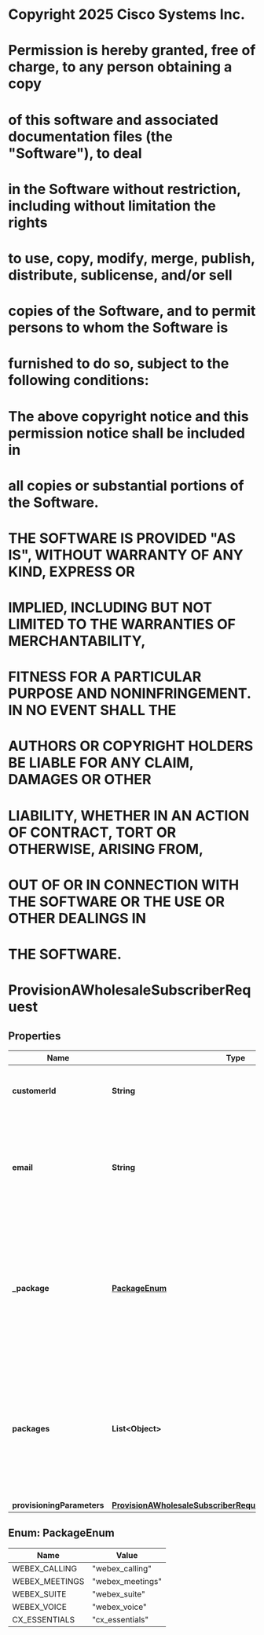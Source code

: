 <!--  Copyright 2025 Cisco Systems Inc.

Permission is hereby granted, free of charge, to any person obtaining a copy
of this software and associated documentation files (the "Software"), to deal
in the Software without restriction, including without limitation the rights
to use, copy, modify, merge, publish, distribute, sublicense, and/or sell
copies of the Software, and to permit persons to whom the Software is
furnished to do so, subject to the following conditions:

The above copyright notice and this permission notice shall be included in
all copies or substantial portions of the Software.

THE SOFTWARE IS PROVIDED "AS IS", WITHOUT WARRANTY OF ANY KIND, EXPRESS OR
IMPLIED, INCLUDING BUT NOT LIMITED TO THE WARRANTIES OF MERCHANTABILITY,
FITNESS FOR A PARTICULAR PURPOSE AND NONINFRINGEMENT. IN NO EVENT SHALL THE
AUTHORS OR COPYRIGHT HOLDERS BE LIABLE FOR ANY CLAIM, DAMAGES OR OTHER
LIABILITY, WHETHER IN AN ACTION OF CONTRACT, TORT OR OTHERWISE, ARISING FROM,
OUT OF OR IN CONNECTION WITH THE SOFTWARE OR THE USE OR OTHER DEALINGS IN
THE SOFTWARE.-->
# Copyright 2025 Cisco Systems Inc.
#
# Permission is hereby granted, free of charge, to any person obtaining a copy
# of this software and associated documentation files (the "Software"), to deal
# in the Software without restriction, including without limitation the rights
# to use, copy, modify, merge, publish, distribute, sublicense, and/or sell
# copies of the Software, and to permit persons to whom the Software is
# furnished to do so, subject to the following conditions:
#
# The above copyright notice and this permission notice shall be included in
# all copies or substantial portions of the Software.
#
# THE SOFTWARE IS PROVIDED "AS IS", WITHOUT WARRANTY OF ANY KIND, EXPRESS OR
# IMPLIED, INCLUDING BUT NOT LIMITED TO THE WARRANTIES OF MERCHANTABILITY,
# FITNESS FOR A PARTICULAR PURPOSE AND NONINFRINGEMENT. IN NO EVENT SHALL THE
# AUTHORS OR COPYRIGHT HOLDERS BE LIABLE FOR ANY CLAIM, DAMAGES OR OTHER
# LIABILITY, WHETHER IN AN ACTION OF CONTRACT, TORT OR OTHERWISE, ARISING FROM,
# OUT OF OR IN CONNECTION WITH THE SOFTWARE OR THE USE OR OTHER DEALINGS IN
# THE SOFTWARE.



# ProvisionAWholesaleSubscriberRequest


## Properties

| Name | Type | Description | Notes |
|------------ | ------------- | ------------- | -------------|
|**customerId** | **String** | ID of the Provisioned Customer for Webex Wholesale. |  |
|**email** | **String** | The email address of the subscriber (mandatory for the trusted email provisioning flow). |  |
|**_package** | [**PackageEnum**](#PackageEnum) | The Webex Wholesale package to be assigned to the subscriber. **NOTE:** This parameter will be deprecated soon. Please  use &#x60;packages&#x60; instead. |  [optional] |
|**packages** | **List&lt;Object&gt;** | The complete list of Webex Wholesale packages assigned to the subscriber. Currently accepts only one package in the list. |  [optional] |
|**provisioningParameters** | [**ProvisionAWholesaleSubscriberRequestProvisioningParameters**](ProvisionAWholesaleSubscriberRequestProvisioningParameters.md) |  |  |



## Enum: PackageEnum

| Name | Value |
|---- | -----|
| WEBEX_CALLING | &quot;webex_calling&quot; |
| WEBEX_MEETINGS | &quot;webex_meetings&quot; |
| WEBEX_SUITE | &quot;webex_suite&quot; |
| WEBEX_VOICE | &quot;webex_voice&quot; |
| CX_ESSENTIALS | &quot;cx_essentials&quot; |



